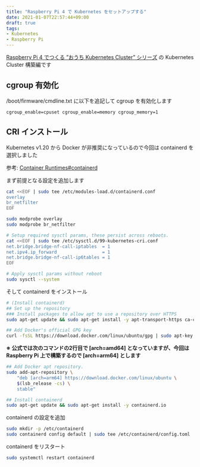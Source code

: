 ```yaml
---
title: "Raspberry Pi 4 で Kubernetes をセットアップする"
date: 2021-01-07T22:57:44+09:00
draft: true
tags:
- Kubernetes
- Raspberry Pi
---
```


[Raspberry Pi 4 でつくる ”おうち Kubernetes Cluster” シリーズ](/posts/k8s-create-cluster) の Kubernetes Cluster 構築編です

## cgroup 有効化

/boot/firmware/cmdline.txt に以下を追記して cgroup を有効化します

```
cgroup_enable=cpuset cgroup_enable=memory cgroup_memory=1
```

## CRI インストール

Kubernetes v1.20 から Docker が非推奨になっているので今回は containerd を選択しました

参考: [Container Runtimes#containerd](https://kubernetes.io/docs/setup/production-environment/container-runtimes/#containerd)

まず前提となる設定を追加します

```bash
cat <<EOF | sudo tee /etc/modules-load.d/containerd.conf
overlay
br_netfilter
EOF

sudo modprobe overlay
sudo modprobe br_netfilter

# Setup required sysctl params, these persist across reboots.
cat <<EOF | sudo tee /etc/sysctl.d/99-kubernetes-cri.conf
net.bridge.bridge-nf-call-iptables  = 1
net.ipv4.ip_forward                 = 1
net.bridge.bridge-nf-call-ip6tables = 1
EOF

# Apply sysctl params without reboot
sudo sysctl --system
```

そして containerd をインストール

```bash
# (Install containerd)
## Set up the repository
### Install packages to allow apt to use a repository over HTTPS
sudo apt-get update && sudo apt-get install -y apt-transport-https ca-certificates curl software-properties-common
```

```bash
## Add Docker's official GPG key
curl -fsSL https://download.docker.com/linux/ubuntu/gpg | sudo apt-key --keyring /etc/apt/trusted.gpg.d/docker.gpg add -
```

**※ 公式では次のコマンドの2行目で [arch=amd64] となっていますが、今回は Raspberry Pi 上で構築するので [arch=arm64] とします**

```bash
## Add Docker apt repository.
sudo add-apt-repository \
    "deb [arch=arm64] https://download.docker.com/linux/ubuntu \
    $(lsb_release -cs) \
    stable"
```

```bash
## Install containerd
sudo apt-get update && sudo apt-get install -y containerd.io
```

containerd の設定を追加

```bash
sudo mkdir -p /etc/containerd
sudo containerd config default | sudo tee /etc/containerd/config.toml
```

containerd をリスタート

```bash
sudo systemctl restart containerd
```
